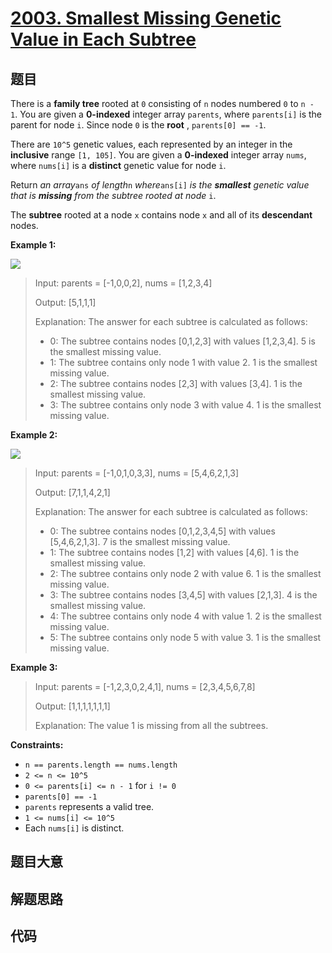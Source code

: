 # [2003. Smallest Missing Genetic Value in Each Subtree](https://leetcode.com/problems/smallest-missing-genetic-value-in-each-subtree/)

## 题目

There is a **family tree** rooted at `0` consisting of `n` nodes numbered `0`
to `n - 1`. You are given a **0-indexed** integer array `parents`, where
`parents[i]` is the parent for node `i`. Since node `0` is the **root** ,
`parents[0] == -1`.

There are `10^5` genetic values, each represented by an integer in the
**inclusive** range `[1, 105]`. You are given a **0-indexed** integer array
`nums`, where `nums[i]` is a **distinct** genetic value for node `i`.

Return _an array_`ans` _of length_`n` _where_`ans[i]` _is_ _the **smallest**
genetic value that is **missing** from the subtree rooted at node_ `i`.

The **subtree** rooted at a node `x` contains node `x` and all of its
**descendant** nodes.

**Example 1:**

![](https://assets.leetcode.com/uploads/2021/08/23/case-1.png)

> Input: parents = [-1,0,0,2], nums = [1,2,3,4]
>
> Output: [5,1,1,1]
>
> Explanation: The answer for each subtree is calculated as follows:
>
> - 0: The subtree contains nodes [0,1,2,3] with values [1,2,3,4]. 5 is the smallest missing value.
> - 1: The subtree contains only node 1 with value 2. 1 is the smallest missing value.
> - 2: The subtree contains nodes [2,3] with values [3,4]. 1 is the smallest missing value.
> - 3: The subtree contains only node 3 with value 4. 1 is the smallest missing value.

**Example 2:**

![](https://assets.leetcode.com/uploads/2021/08/23/case-2.png)

> Input: parents = [-1,0,1,0,3,3], nums = [5,4,6,2,1,3]
>
> Output: [7,1,1,4,2,1]
>
> Explanation: The answer for each subtree is calculated as follows:
>
> - 0: The subtree contains nodes [0,1,2,3,4,5] with values [5,4,6,2,1,3]. 7 is the smallest missing value.
> - 1: The subtree contains nodes [1,2] with values [4,6]. 1 is the smallest missing value.
> - 2: The subtree contains only node 2 with value 6. 1 is the smallest missing value.
> - 3: The subtree contains nodes [3,4,5] with values [2,1,3]. 4 is the smallest missing value.
> - 4: The subtree contains only node 4 with value 1. 2 is the smallest missing value.
> - 5: The subtree contains only node 5 with value 3. 1 is the smallest missing value.

**Example 3:**

> Input: parents = [-1,2,3,0,2,4,1], nums = [2,3,4,5,6,7,8]
>
> Output: [1,1,1,1,1,1,1]
>
> Explanation: The value 1 is missing from all the subtrees.

**Constraints:**

- `n == parents.length == nums.length`
- `2 <= n <= 10^5`
- `0 <= parents[i] <= n - 1` for `i != 0`
- `parents[0] == -1`
- `parents` represents a valid tree.
- `1 <= nums[i] <= 10^5`
- Each `nums[i]` is distinct.

## 题目大意

## 解题思路

## 代码

```javascript

```

